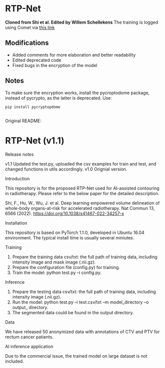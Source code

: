 # RTP-Net
**Cloned from Shi et al. Edited by Willem Schellekens**
The training is logged using Comet via [this link](https://www.comet.com/whschellekens/rtp-1)

## Modifications
- Added comments for more elaboration and better readability
- Edited deprecated code
- Fixed bugs in the encryption of the model

## Notes
To make sure the encryption works, install the pycroptodome package, instead of pycrypto, as the latter is deprecated. Use:
```
pip install pycryptopdome
```

##

Original README:

# RTP-Net (v1.1)

Release notes

v1.1 Updated the test.py, uploaded the csv examples for train and test, and changed functions in utils accordingly. 
v1.0 Orignial version.

Introduction

This repository is for the proposed RTP-Net used for AI-assisted contouring in radiotherapy. Please refer to the below paper for the detailed description. 

Shi, F., Hu, W., Wu, J. et al. Deep learning empowered volume delineation of whole-body organs-at-risk for accelerated radiotherapy. Nat Commun 13, 6566 (2022). https://doi.org/10.1038/s41467-022-34257-x

Installation

This repository is based on PyTorch 1.1.0, developed in Ubuntu 16.04 environment. The typical install time is usually several miniutes. 

Training

1.	Prepare the training data csv/txt: the full path of training data, including intensity image and mask image (.nii.gz).
2.	Prepare the configuration file (config.py) for training.
3.	Train the model: python test.py –i config.py.

Inference

1.	Prepare the testing data csv/txt: the full path of training data, including intensity image (.nii.gz).
2.	Run the model: python test.py –i test.csv/txt –m model_directory –o output_ directory.
3.	The segmented data could be found in the output directory.

Data 

We have released 50 anonymized data with annotations of CTV and PTV for rectum cancer patients.

AI inference application

Due to the commercial issue, the trained model on large dataset is not included.
